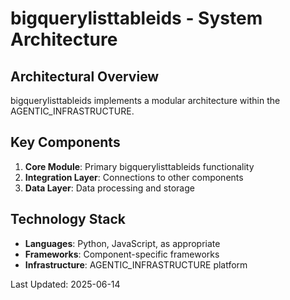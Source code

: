 # bigquerylisttableids - System Architecture

## Architectural Overview

bigquerylisttableids implements a modular architecture within the AGENTIC_INFRASTRUCTURE.

## Key Components

1. **Core Module**: Primary bigquerylisttableids functionality
2. **Integration Layer**: Connections to other components
3. **Data Layer**: Data processing and storage

## Technology Stack

- **Languages**: Python, JavaScript, as appropriate
- **Frameworks**: Component-specific frameworks
- **Infrastructure**: AGENTIC_INFRASTRUCTURE platform

Last Updated: 2025-06-14
